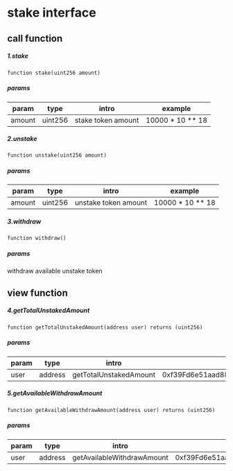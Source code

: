 # stake interface

## call function
##### 1.stake 
```solidity
function stake(uint256 amount)
```
##### params

| param            | type      | intro            | example                                         | 
| --------------- | --------- | --------------- | ------------------------------------------ | 
| amount            | uint256   | stake token amount   | 10000 * 10 ** 18 |   


##### 2.unstake 
```solidity
function unstake(uint256 amount)
```
##### params

| param            | type      | intro            | example                                         | 
| --------------- | --------- | --------------- | ------------------------------------------ | 
| amount            | uint256   | unstake token amount   | 10000 * 10 ** 18 |   


##### 3.withdraw 
```solidity
function withdraw()
```
##### params

withdraw available unstake token


## view function
##### 4.getTotalUnstakedAmount
```solidity
function getTotalUnstakedAmount(address user) returns (uint256)
```
##### params

| param            | type      | intro            | example                                         | 
| --------------- | --------- | --------------- | ------------------------------------------ | 
| user            | address   | getTotalUnstakedAmount   | 0xf39Fd6e51aad88F6F4ce6aB8827279cffFb92266 |   


##### 5.getAvailableWithdrawAmount
```solidity
function getAvailableWithdrawAmount(address user) returns (uint256)
```
##### params

| param            | type      | intro            | example                                         | 
| --------------- | --------- | --------------- | ------------------------------------------ | 
| user            | address   | getAvailableWithdrawAmount   | 0xf39Fd6e51aad88F6F4ce6aB8827279cffFb92266 |   


